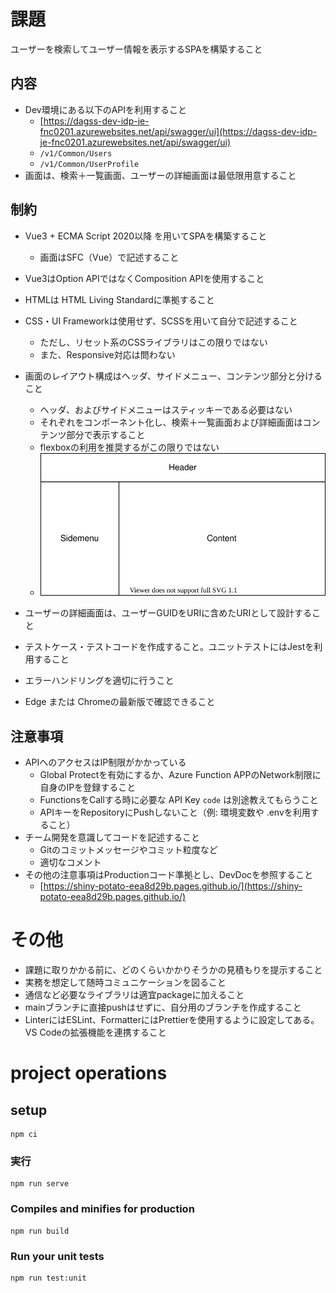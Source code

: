 # 課題

ユーザーを検索してユーザー情報を表示するSPAを構築すること

## 内容

- Dev環境にある以下のAPIを利用すること
    - [https://dagss-dev-idp-je-fnc0201.azurewebsites.net/api/swagger/ui](https://dagss-dev-idp-je-fnc0201.azurewebsites.net/api/swagger/ui)
    - `/v1/Common/Users`
    - `/v1/Common/UserProfile`
- 画面は、検索＋一覧画面、ユーザーの詳細画面は最低限用意すること

## 制約

- Vue3 + ECMA Script 2020以降 を用いてSPAを構築すること
    - 画面はSFC（Vue）で記述すること
- Vue3はOption APIではなくComposition APIを使用すること
- HTMLは HTML Living Standardに準拠すること
- CSS・UI Frameworkは使用せず、SCSSを用いて自分で記述すること
    - ただし、リセット系のCSSライブラリはこの限りではない
    - また、Responsive対応は問わない
- 画面のレイアウト構成はヘッダ、サイドメニュー、コンテンツ部分と分けること
    - ヘッダ、およびサイドメニューはスティッキーである必要はない
    - それぞれをコンポーネント化し、検索＋一覧画面および詳細画面はコンテンツ部分で表示すること
    - flexboxの利用を推奨するがこの限りではない
    - ![](./docs/layout.svg)
        
- ユーザーの詳細画面は、ユーザーGUIDをURIに含めたURIとして設計すること
- テストケース・テストコードを作成すること。ユニットテストにはJestを利用すること
- エラーハンドリングを適切に行うこと
- Edge または Chromeの最新版で確認できること

## 注意事項

- APIへのアクセスはIP制限がかかっている
    - Global Protectを有効にするか、Azure Function APPのNetwork制限に自身のIPを登録すること
    - FunctionsをCallする時に必要な API Key `code` は別途教えてもらうこと
    - APIキーをRepositoryにPushしないこと（例: 環境変数や .envを利用すること）
- チーム開発を意識してコードを記述すること
    - Gitのコミットメッセージやコミット粒度など
    - 適切なコメント
- その他の注意事項はProductionコード準拠とし、DevDocを参照すること
    - [https://shiny-potato-eea8d29b.pages.github.io/](https://shiny-potato-eea8d29b.pages.github.io/)

# その他

- 課題に取りかかる前に、どのくらいかかりそうかの見積もりを提示すること
- 実務を想定して随時コミュニケーションを図ること
- 通信など必要なライブラリは適宜packageに加えること
- mainブランチに直接pushはせずに、自分用のブランチを作成すること
- LinterにはESLint、FormatterにはPrettierを使用するように設定してある。VS Codeの拡張機能を連携すること

# project operations
## setup
```
npm ci
```

### 実行
```
npm run serve
```

### Compiles and minifies for production
```
npm run build
```

### Run your unit tests
```
npm run test:unit
```
